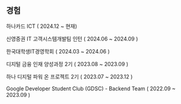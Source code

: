 ## 경험

하나카드 ICT ( 2024.12 ~ 현재)

신영증권 IT 고객시스템개발팀 인턴 ( 2024.06 ~ 2024.09 )

한국대학생IT경영학회 ( 2024.03 ~ 2024.06 )

디지털 금융 인재 양성과정 2기 ( 2023.08 ~ 2023.09 )

하나 디지털 파워 온 프로젝트 2기 ( 2023.07 ~ 2023.12 )

Google Developer Student Club (GDSC) - Backend Team (  2022.09 ~ 2023.09  )
